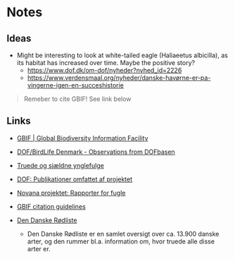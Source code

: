 # Notes

## Ideas

- Might be interesting to look at white-tailed eagle (Haliaeetus albicilla), as its habitat has increased over time. Maybe the positive story?
    - https://www.dof.dk/om-dof/nyheder?nyhed_id=2226
    - https://www.verdensmaal.org/nyheder/danske-havørne-er-pa-vingerne-igen-en-succeshistorie


> Remeber to cite GBIF! See link below

## Links

- [GBIF | Global Biodiversity Information Facility](https://www.gbif.org)
- [DOF/BirdLife Denmark - Observations from DOFbasen](https://dofbasen.dk)
- [Truede og sjældne ynglefulge](https://www.dof.dk/fakta-om-fugle/truede-og-sjaeldne-ynglefugle)
- [DOF: Publikationer omfattet af projektet](https://www.dof.dk/fakta-om-fugle/truede-og-sjaeldne-ynglefugle/publikationer)
- [Novana projektet: Rapporter for fugle](https://novana.au.dk/udgivelser/rapporter-for-fugle)


- [GBIF citation guidelines](https://www.gbif.org/citation-guidelines)
- [Den Danske Rødliste](https://ecos.au.dk/forskningraadgivning/temasider/redlist)
    - Den Danske Rødliste er en samlet oversigt over ca. 13.900 danske arter, og den rummer bl.a. information om, hvor truede alle disse arter er. 